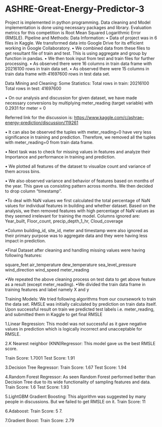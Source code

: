 # ASHRE-Great-Energy-Predictor-3
Project is implemented in python programming. Data cleaning and Model implementation is done using necessary packages and library. Evaluation metrics for this competition is Root Mean Squared Logarithmic Error (RMSLE).
Pipeline and Methods:
Data Information:
• Data of project was in 6 files in Kaggle. We transformed data into Google Drive for its efficient working in Google Collaboratory.
• We combined data from these files to get resultant file of train and test. This is using aggregate and group by function in pandas.
• We then took input from test and train files for further processing.
• As observed there were 16 columns in train data frame with 20216100 rows in train data set.
• As observed there were 15 columns in train data frame with 41697600 rows in test data set.


Data Mining and Cleaning:
Some Statistics:
Total rows in train: 20216100
Total rows in test: 41697600


• On our analysis and discussion for given dataset, we have made necessary conversions by multiplying meter_reading (target variable) with 0.2931 for meter = 0

Referred link for the discussion is:
https://www.kaggle.com/c/ashrae-energy-prediction/discussion/119261

• It can also be observed the tuples with meter_reading=0 have very less
significance in training and prediction. Therefore, we removed all the tuples with meter_reading=0 from train data frame.

• Next task was to check for missing values in features and analyze their Importance and performance in training and prediction.

• We plotted all features of the dataset to visualize count and variance of them across bins.

• We also observed variance and behavior of features based on months of the year. This gave us consisting pattern across months. We then decided to drop column “timestamp”.

•To deal with NaN values we first calculated the total percentage of NaN values for individual features in building and whether dataset. Based on the analysis, we then removed features with high percentage of NaN values as they seemed irrelevant for training the model. Columns ignored are: Year_built, Floor_count, precip_depth_1_hr, Cloud_coverage


•Column building_id, site_id, meter and timestamp were also ignored as their primary purpose was to aggregate data and they were having less impact in prediction.

•Final Dataset after cleaning and handling missing values were having following features:

square_feet 
air_temperature 
dew_temperature 
sea_level_pressure
wind_direction
wind_speed
meter_reading

•We repeated the above cleaning process on test data to get above feature as a result (except meter_reading).
•We divided the train data frame in training features and label namely X and y



Training Models: 
We tried following algorithms from our coursework to train the data set. RMSLE was initially calculated by prediction on train data itself. Upon successful result on train we predicted test labels i.e. meter_reading, and submitted them in Kaggle to get final RMSLE

1.Linear Regression: This model was not successful as it gave negative values in prediction which is logically incorrect and unacceptable for RMSLE.

2.K Nearest neighbor (KNN)Regressor: This model gave us the best RMSLE score.

Train Score: 1.7001
Test Score: 1.91

3.Decision Tree Regressor: 
Train Score: 1.67
Test Score: 1.94

4.Random Forest Regressor: As seen Random Forest performed better than Decision Tree due to its wide functionality of sampling features and data.
Train Score: 1.6
Test Score: 1.93

5.LightGBM Gradient Boosting: This algorithm was suggested by many people in discussions. But we failed to get RMSLE on it. 
Train Score: 11

6.Adaboost: 
Train Score: 5 7.

7.Gradient Boost: 
Train Score: 2.79	

